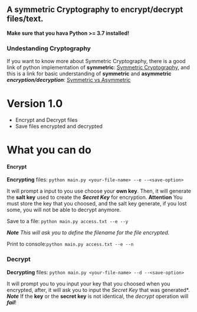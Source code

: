 ## A symmetric Cryptography to encrypt/decrypt files/text.

**Make sure that you hava Python >= 3.7 installed!**

### Undestanding Cryptography

 If you want to know more about Symmetric Cryptography, there is a good link of python implementation of **symmetric**: [Symmetric Cryptography](https://docs.python-guide.org/scenarios/crypto/), and this is a link for basic understanding of **symmetric** and **asymmetric** ***encryption/decryption***: [Symmetric vs Asymmetric](https://www.ssl2buy.com/wiki/symmetric-vs-asymmetric-encryption-what-are-differences)
 

# Version 1.0
 - Encrypt and Decrypt files 
 - Save files encrypted and decrypted

# What you can do

#### Encrypt

 **Encrypting** files:
 ``python main.py <your-file-name> --e --<save-option>``
 
 It will prompt a input to you use choose your **own key**.
 Then, it will generate the **salt key** used to create the ***Secret Key*** for encryption.
 **Attention** You must store the key that you choosed, and the salt key generate, if you lost some, you will not be able to decrypt anymore.
  
 Save to a file: ``python main.py access.txt --e --y``
 
 ***Note*** *This will ask you to define the filename for the file encrypted.*
 
 Print to console:``python main.py access.txt --e --n``
 
### Decrypt
 
  **Decrypting** files:
  ``python main.py <your-file-name> --d --<save-option>``
  
  It will prompt you to you input your key that you choosed when you encrypted, after, it will ask you to input the *Secret Key* that was generated*. 
  ***Note*** If the **key** or the **secret key** is not identical, the *decrypt* operation will ***fail***!

 
 
